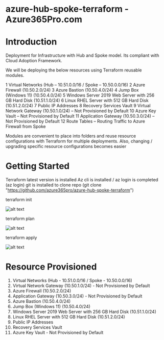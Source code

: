 # azure-hub-spoke-terraform - Azure365Pro.com 

# Introduction 
Deployment for  Infrastructure with Hub and Spoke model. Its compliant with Cloud Adoption Framework.

We will be deploying the below resources using Terraform reusable modules.

1 Virtual Networks (Hub – 10.51.0.0/16 / Spoke – 10.50.0.0/16)
2 Azure Firewall (10.50.2.0/24)
3 Azure Bastion (10.50.4.0/24)
4 Jump Box (Windows 11) (10.50.4.0/24)
5 Windows Server 2019 Web Server with 256 GB Hard Disk (10.51.1.0/24)
6 Linux RHEL Server with 512 GB Hard Disk (10.51.2.0/24)
7 Public IP Addresses
8 Recovery Services Vault
9 Virtual Network Gateway (10.50.1.0/24) – Not Provisioned by Default
10 Azure Key Vault – Not Provisioned by Default
11 Application Gateway (10.50.3.0/24) – Not Provisioned by Default
12 Route Tables – Routing Traffic to Azure Firewall from Spoke

Modules are convenient to place into folders and reuse resource configurations with Terraform for multiple deployments.
Also, changing / upgrading specific resource configurations becomes easier


# Getting Started

Terraform latest version is installed
Az cli is installed / az login is completed (az login)
git is installed to clone repo (git clone "https://github.com/azure365pro/azure-hub-spoke-terraform")

terraform init

![alt text](https://www.azure365pro.com/wp-content/uploads/2023/02/image-10.png)

terraform plan 

![alt text](https://www.azure365pro.com/wp-content/uploads/2023/02/image-12.png)

terraform apply

![alt text](https://www.azure365pro.com/wp-content/uploads/2023/02/image-13.png)


# Resource Provisioned 

1.  Virtual Networks (Hub - 10.51.0.0/16  / Spoke - 10.50.0.0/16)
2.  Virtual Network Gateway (10.50.1.0/24) - Not Provisioned by Default
3.  Azure Firewall (10.50.2.0/24)
4.  Application Gateway (10.50.3.0/24) - Not Provisioned by Default
5.  Azure Bastion (10.50.4.0/24)
6.  Jump Box (Windows 11) (10.50.4.0/24)
7.  Windows Server 2019 Web Server with 256 GB Hard Disk (10.51.1.0/24) 
8.  Linux RHEL Server with 512 GB Hard Disk (10.51.2.0/24) 
9.  Public IP Addresses
10. Recovery Services Vault
11. Azure Key Vault - Not Provisioned by Default

